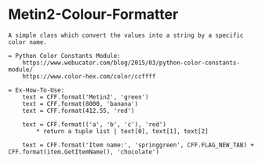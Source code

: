 # Metin2-Colour-Formatter
	A simple class which convert the values into a string by a specific color name.
	
	= Python Color Constants Module:
		https://www.webucator.com/blog/2015/03/python-color-constants-module/
		https://www.color-hex.com/color/ccffff

	= Ex-How-To-Use:
		text = CFF.format('Metin2', 'green')
		text = CFF.format(8000, 'banana')
		text = CFF.format(412.55, 'red')
		
		text = CFF.format(('a', 'b', 'c'), 'red') 
			* return a tuple list | text[0], text[1], text[2]
			
		text = CFF.format('Item name:', 'springgreen', CFF.FLAG_NEW_TAB) + CFF.format(item.GetItemName(), 'chocolate')
